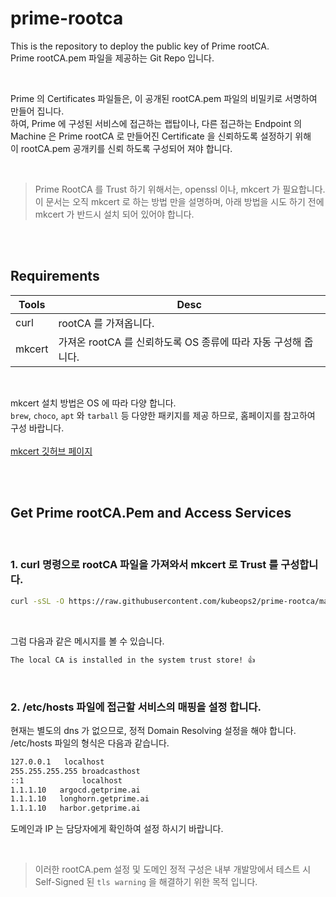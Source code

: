 # prime-rootca  

This is the repository to deploy the public key of Prime rootCA.  
Prime rootCA.pem 파일을 제공하는 Git Repo 입니다.  

<br>

Prime 의 Certificates 파일들은, 이 공개된 rootCA.pem 파일의 비밀키로 서명하여 만들어 집니다.  
하여, Prime 에 구성된 서비스에 접근하는 랩탑이나, 다른 접근하는 Endpoint 의 Machine 은 Prime rootCA 로 만들어진 Certificate 을 신뢰하도록 설정하기 위해  
이 rootCA.pem 공개키를 신뢰 하도록 구성되어 져야 합니다.

<br>

> Prime RootCA 를 Trust 하기 위해서는, openssl 이나, mkcert 가 필요합니다.  
이 문서는 오직 mkcert 로 하는 방법 만을 설명하며, 아래 방법을 시도 하기 전에 mkcert 가 반드시 설치 되어 있어야 합니다.

<br><br>

## Requirements

| Tools | Desc |
| - | - |
| curl | rootCA 를 가져옵니다. |
| mkcert | 가져온 rootCA 를 신뢰하도록 OS 종류에 따라 자동 구성해 줍니다. |

<br>

mkcert 설치 방법은 OS 에 따라 다양 합니다.  
`brew`, `choco`, `apt` 와 `tarball` 등 다양한 패키지를 제공 하므로, 홈페이지를 참고하여 구성 바랍니다.  
<br>
[mkcert 깃허브 페이지 ](https://github.com/FiloSottile/mkcert)

<br><br>

## Get Prime rootCA.Pem and Access Services

<br>

### 1. curl 명령으로 rootCA 파일을 가져와서 mkcert 로 Trust 를 구성합니다.

```bash
curl -sSL -O https://raw.githubusercontent.com/kubeops2/prime-rootca/main/rootCA.pem && CAROOT=. mkcert -install

```
<br>

그럼 다음과 같은 메시지를 볼 수 있습니다.
```bash
The local CA is installed in the system trust store! 👍
```


<br>

### 2. /etc/hosts 파일에 접근할 서비스의 <IP> <domain> 매핑을 설정 합니다.  

현재는 별도의 dns 가 없으므로, 정적 Domain Resolving 설정을 해야 합니다.  
/etc/hosts 파일의 형식은 다음과 같습니다.

```bash
127.0.0.1	localhost
255.255.255.255	broadcasthost
::1             localhost
1.1.1.10   argocd.getprime.ai
1.1.1.10   longhorn.getprime.ai
1.1.1.10   harbor.getprime.ai
```

도메인과 IP 는 담당자에게 확인하여 설정 하시기 바랍니다.

<br>

> 이러한 rootCA.pem 설정 및 도메인 정적 구성은 내부 개발망에서 테스트 시 Self-Signed 된 `tls warning` 을 해결하기 위한 목적 입니다.
